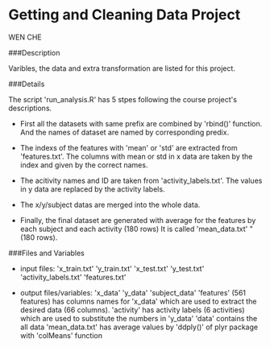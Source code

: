 # Getting and Cleaning Data Project

WEN CHE

###Description

Varibles, the data and extra transformation are listed for this project.

###Details

The script 'run_analysis.R' has 5 stpes following the course project's descriptions.
 
 - First all the datasets with same prefix are combined by 'rbind()' function. 
 And the names of dataset are named by corresponding predix.
 
 - The indexs of the features with 'mean' or 'std' are extracted from 'features.txt'. 
 The columns with mean or std in x data are taken by the index and given by the correct names.
 
 - The acitivity names and ID are taken from 'activity_labels.txt'.
 The values in y data are replaced by the activity labels.
 
 - The x/y/subject datas are merged into the whole data.
 
 - Finally, the final dataset are generated with average for the features by each subject and each activity (180 rows)
 It is called 'mean_data.txt' "(180 rows).
 
###Files and Variables
 
 - input files: 'x_train.txt' 'y_train.txt' 'x_test.txt' 'y_test.txt' 'activity_labels.txt' 'features.txt'
 
 - output files/variables:
               'x_data' 'y_data' 'subject_data'
               'features' (561 features) has columns names for 'x_data' which are used to extract the desired data (66 columns).
               'activity' has activity labels (6 activities) which are used to substitute the numbers in 'y_data'
               'data' contains the all data
               'mean_data.txt' has average values by 'ddply()' of plyr package with 'colMeans' function
 
